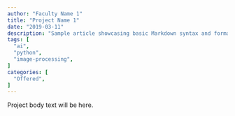 ```yaml
---
author: "Faculty Name 1"
title: "Project Name 1"
date: "2019-03-11"
description: "Sample article showcasing basic Markdown syntax and formatting for HTML elements."
tags: [
  "ai",
  "python",
  "image-processing",
]
categories: [
  "Offered",
]
---
```


Project body text will be here.